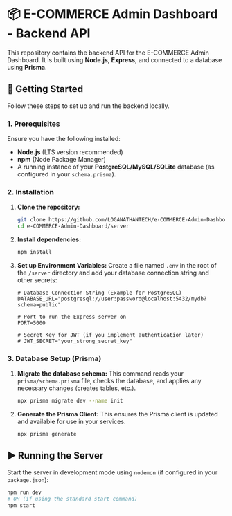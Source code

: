 # 📦 E-COMMERCE Admin Dashboard - Backend API

This repository contains the backend API for the E-COMMERCE Admin Dashboard. It is built using **Node.js**, **Express**, and connected to a database using **Prisma**.

## 🚀 Getting Started

Follow these steps to set up and run the backend locally.

### 1. Prerequisites

Ensure you have the following installed:

* **Node.js** (LTS version recommended)
* **npm** (Node Package Manager)
* A running instance of your **PostgreSQL/MySQL/SQLite** database (as configured in your `schema.prisma`).

### 2. Installation

1.  **Clone the repository:**
    ```bash
    git clone https://github.com/LOGANATHANTECH/e-COMMERCE-Admin-Dashboard-backend.git
    cd e-COMMERCE-Admin-Dashboard/server
    ```

2.  **Install dependencies:**
    ```bash
    npm install
    ```

3.  **Set up Environment Variables:**
    Create a file named `.env` in the root of the `/server` directory and add your database connection string and other secrets:

    ```env
    # Database Connection String (Example for PostgreSQL)
    DATABASE_URL="postgresql://user:password@localhost:5432/mydb?schema=public"
    
    # Port to run the Express server on
    PORT=5000
    
    # Secret Key for JWT (if you implement authentication later)
    # JWT_SECRET="your_strong_secret_key"
    ```

### 3. Database Setup (Prisma)

1.  **Migrate the database schema:**
    This command reads your `prisma/schema.prisma` file, checks the database, and applies any necessary changes (creates tables, etc.).

    ```bash
    npx prisma migrate dev --name init
    ```

2.  **Generate the Prisma Client:**
    This ensures the Prisma client is updated and available for use in your services.

    ```bash
    npx prisma generate
    ```

## ▶️ Running the Server

Start the server in development mode using `nodemon` (if configured in your `package.json`):

```bash
npm run dev
# OR (if using the standard start command)
npm start
